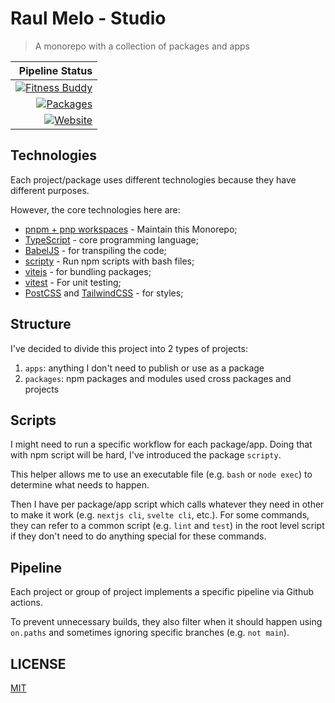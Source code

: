 # Raul Melo - Studio

> A monorepo with a collection of packages and apps

|                                                                                                                                                                              Pipeline Status |
| -------------------------------------------------------------------------------------------------------------------------------------------------------------------------------------------: |
| [![Fitness Buddy](https://github.com/raulfdm/raulmelo-studio/actions/workflows/fitness-buddy.yml/badge.svg)](https://github.com/raulfdm/raulmelo-studio/actions/workflows/fitness-buddy.yml) |
|                [![Packages](https://github.com/raulfdm/raulmelo-studio/actions/workflows/packages.yml/badge.svg)](https://github.com/raulfdm/raulmelo-studio/actions/workflows/packages.yml) |
|                   [![Website](https://github.com/raulfdm/raulmelo-studio/actions/workflows/website.yml/badge.svg)](https://github.com/raulfdm/raulmelo-studio/actions/workflows/website.yml) |

## Technologies

Each project/package uses different technologies because they have different purposes.

However, the core technologies here are:

- [pnpm + pnp workspaces](https://pnpm.io/) - Maintain this Monorepo;
- [TypeScript](https://www.typescriptlang.org/) - core programming language;
- [BabelJS](https://babeljs.io/) - for transpiling the code;
- [scripty](https://www.npmjs.com/package/scripty) - Run npm scripts with bash files;
- [vitejs](https://vitejs.dev/) - for bundling packages;
- [vitest](https://vitest.dev/) - For unit testing;
- [PostCSS](https://postcss.org/) and [TailwindCSS](https://tailwindcss.com/) - for styles;

## Structure

I've decided to divide this project into 2 types of projects:

1. `apps`: anything I don't need to publish or use as a package
1. `packages`: npm packages and modules used cross packages and projects

## Scripts

I might need to run a specific workflow for each package/app. Doing that with npm script will be hard, I've introduced the package `scripty`.

This helper allows me to use an executable file (e.g. `bash` or `node exec`) to determine what needs to happen.

Then I have per package/app script which calls whatever they need in other to make it work (e.g. `nextjs cli`, `svelte cli`, etc.). For some commands, they can refer to a common script (e.g. `lint` and `test`) in the root level script if they don't need to do anything special for these commands.

## Pipeline

Each project or group of project implements a specific pipeline via Github actions.

To prevent unnecessary builds, they also filter when it should happen using `on.paths` and sometimes ignoring specific branches (e.g. `not main`).

## LICENSE

[MIT](./LICENSE)
